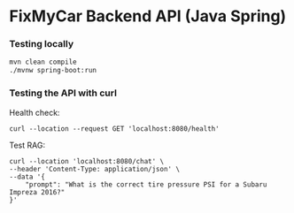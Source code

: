# FixMyCar Backend API (Java Spring)

### Testing locally

```bash
mvn clean compile
./mvnw spring-boot:run
```

### Testing the API with curl

Health check:

```
curl --location --request GET 'localhost:8080/health'
```

Test RAG:

```
curl --location 'localhost:8080/chat' \
--header 'Content-Type: application/json' \
--data '{
    "prompt": "What is the correct tire pressure PSI for a Subaru Impreza 2016?"
}'
```
